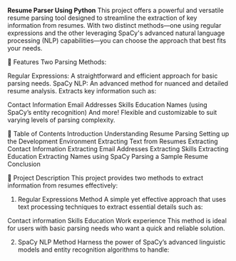 **Resume Parser Using Python**
This project offers a powerful and versatile resume parsing tool designed to streamline the extraction of key information from resumes. With two distinct methods—one using regular expressions and the other leveraging SpaCy's advanced natural language processing (NLP) capabilities—you can choose the approach that best fits your needs.

🚀 Features
Two Parsing Methods:

Regular Expressions: A straightforward and efficient approach for basic parsing needs.
SpaCy NLP: An advanced method for nuanced and detailed resume analysis.
Extracts key information such as:

Contact Information
Email Addresses
Skills
Education
Names (using SpaCy’s entity recognition)
And more!
Flexible and customizable to suit varying levels of parsing complexity.

📑 Table of Contents
Introduction
Understanding Resume Parsing
Setting up the Development Environment
Extracting Text from Resumes
Extracting Contact Information
Extracting Email Addresses
Extracting Skills
Extracting Education
Extracting Names using SpaCy
Parsing a Sample Resume
Conclusion


📖 Project Description
This project provides two methods to extract information from resumes effectively:

1. Regular Expressions Method
A simple yet effective approach that uses text processing techniques to extract essential details such as:

Contact information
Skills
Education
Work experience
This method is ideal for users with basic parsing needs who want a quick and reliable solution.

2. SpaCy NLP Method
Harness the power of SpaCy’s advanced linguistic models and entity recognition algorithms to handle:

